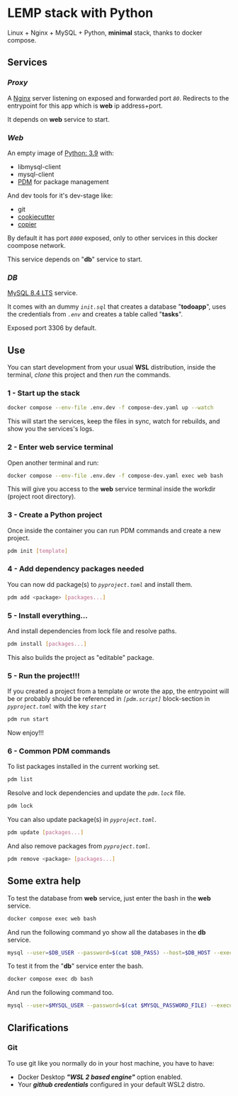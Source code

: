 # LEMP stack with Python

Linux + Nginx + MySQL + Python, **minimal** stack, thanks to docker compose. 

## Services

### *Proxy*

A [Nginx](https://hub.docker.com/_/nginx) server listening on exposed and forwarded port _`80`_. Redirects to the entrypoint for this app which is **web** ip address+port. 

It depends on **web** service to start.

### *Web* 

An empty image of [Python: 3.9](https://hub.docker.com/_/python) with:

- libmysql-client
- mysql-client 
- [PDM](https://pdm-project.org/en/latest/) for package management

And dev tools for it's dev-stage like:

- git
- [cookiecutter](https://github.com/cookiecutter/cookiecutter)
- [copier](https://copier.readthedocs.io/en/stable/)

By default it has port _`8000`_ exposed, only to other services in this docker coompose network.

This service depends on "**db**" service to start.

### *DB* 

[MySQL 8.4 LTS](https://hub.docker.com/_/mysql) service.

It comes with an dummy _`init.sql`_ that creates a database "**todoapp**", uses the credentials from _`.env`_ and creates a table called "**tasks**".

Exposed port 3306 by default.

## Use

You can start development from your usual **WSL** distribution, inside the terminal, *clone* this project and then *run* the commands.

### 1 - **Start up the stack**

```bash
docker compose --env-file .env.dev -f compose-dev.yaml up --watch
```

This will start the services, keep the files in sync, watch for rebuilds, and show you the services's logs.

### 2 - **Enter web service terminal**

Open another terminal and run:

```bash
docker compose --env-file .env.dev -f compose-dev.yaml exec web bash
```

This will give you access to the **web** service terminal inside the workdir (project root directory).

### 3 - **Create a Python project**

Once inside the container you can run PDM commands and create a new project.

```bash
pdm init [template]
```

### 4 - **Add dependency packages needed**

You can now dd package(s) to _`pyproject.toml`_ and install them.

```bash
pdm add <package> [packages...]
```

### 5 - **Install everything...**

And install dependencies from lock file and resolve paths.

```bash
pdm install [packages...]
```

This also builds the project as "editable" package.


### 5 - **Run the project!!!**

If you created a project from a template or wrote the app, the entrypoint will be or probably should be referenced in _`[pdm.script]`_ block-section in _`pyproject.toml`_ with the key _`start`_

```bash
pdm run start
```

Now enjoy!!!

### 6 - Common PDM commands

To list packages installed in the current working set.

```bash
pdm list
```

Resolve and lock dependencies and update the _`pdm.lock`_ file.

```bash
pdm lock
```

You can also update package(s) in _`pyproject.toml`_.

```bash
pdm update [packages...]
```

And also remove packages from _`pyproject.toml`_.

```bash
pdm remove <package> [packages...]
```

## Some extra help

To test the database from **web** service, just enter the bash in the **web** service.

```bash
docker compose exec web bash
```

And run the following command yo show all the databases in the **db** service.

```bash
mysql --user=$DB_USER --password=$(cat $DB_PASS) --host=$DB_HOST --execute="SHOW DATABASES;"
```

To test it from the "**db**" service enter the bash.

```bash
docker compose exec db bash
```

And run the following command too.

```bash
mysql --user=$MYSQL_USER --password=$(cat $MYSQL_PASSWORD_FILE) --execute "SHOW DATABASES;"
```

## Clarifications

### Git

To use git like you normally do in your host machine, you have to have:

- Docker Desktop **_"WSL 2 based engine"_** option enabled.
- Your **_github credentials_** configured in your default WSL2 distro.